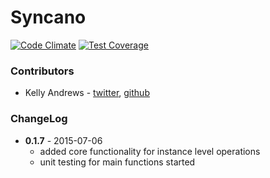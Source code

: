 # Syncano

[![Code Climate](https://codeclimate.com/repos/558ea6ad695680479a00276f/badges/97dca413d9b029dc5b01/gpa.svg)](https://codeclimate.com/repos/558ea6ad695680479a00276f/feed)  [![Test Coverage](https://codeclimate.com/github/Syncano/syncano-js-lib/badges/coverage.svg)](https://codeclimate.com/github/Syncano/syncano-js-lib/coverage)


### Contributors

* Kelly Andrews - [twitter](https://twitter.com/kellyjandrews), [github](https://github.com/kellyjandrews)


### ChangeLog

* **0.1.7** - 2015-07-06
    * added core functionality for instance level operations
    * unit testing for main functions started

